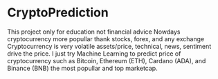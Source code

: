 # CryptoPrediction
This project only for education not financial advice
Nowdays cryptocurrency more popullar thank stocks, forex, and any exchange
Cryptocurrency is very volatile assets/price, technical, news, sentiment drive the price.
I just try Machine Learning to predict price of cryptocurrency such as Bitcoin, Ethereum (ETH), Cardano (ADA), and Binance (BNB) the most popullar and top marketcap.
